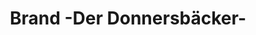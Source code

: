 ---
title: "Brand -Der Donnersbäcker-"
url: /eisenberg-pfalz/brand-der-donnersbaecker/
shop: Bäckerei
---